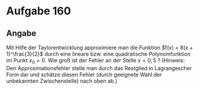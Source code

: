 # Aufgabe 160
## Angabe

Mit Hilfe der Taylorentwicklung approximiere man die Funktion $f(x) = 8(x + 1)^\frac{3}{2}$
durch eine lineare bzw. eine quadratische Polynomfunktion im Punkt $x_0 = 0$. Wie groß ist
der Fehler an der Stelle $x = 0,5$ ? (Hinweis: Den Approximationsfehler stelle man durch das
Restglied in Lagrangescher Form dar und schätze diesen Fehler (durch geeignete Wahl der
unbekannten Zwischenstelle) nach oben ab.)
